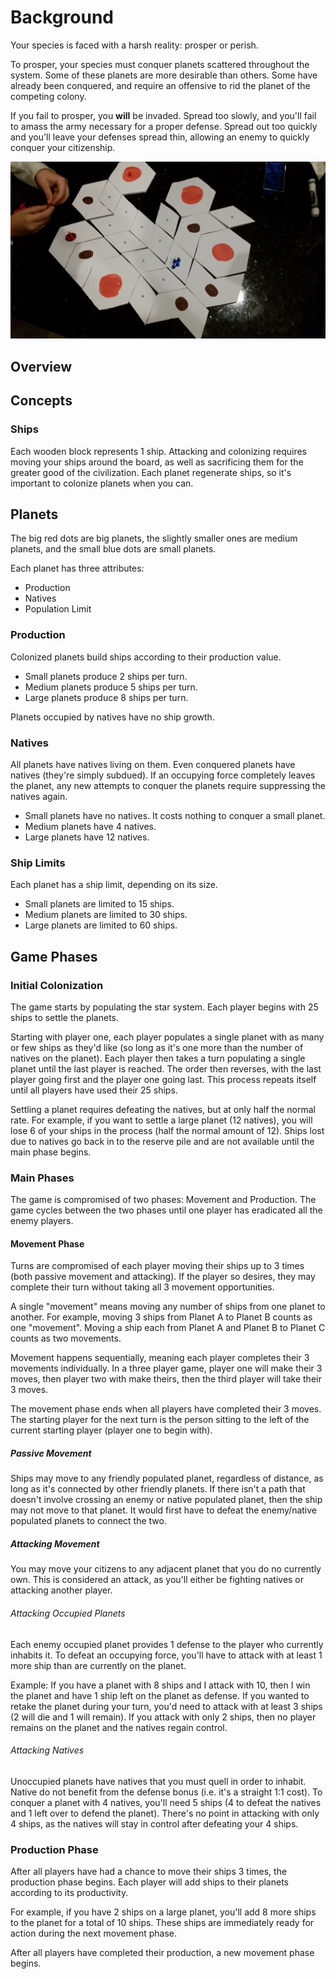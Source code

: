 # Background

Your species is faced with a harsh reality: prosper or perish.

To prosper, your species must conquer planets scattered throughout the system. Some of these planets are more desirable than others. Some have already been conquered, and require an offensive to rid the planet of the competing colony.

If you fail to prosper, you **will** be invaded. Spread too slowly, and you'll fail to amass the army necessary for a proper defense. Spread out too quickly and you'll leave your defenses spread thin, allowing an enemy to quickly conquer your citizenship.

![](layout.jpg)

## Overview

## Concepts

### Ships

Each wooden block represents 1 ship. Attacking and colonizing requires moving your ships around the board, as well as sacrificing them for the greater good of the civilization. Each planet regenerate ships, so it's important to colonize planets when you can.

## Planets

The big red dots are big planets, the slightly smaller ones are medium planets, and the small blue dots are small planets.

Each planet has three attributes:

- Production
- Natives
- Population Limit

### Production

Colonized planets build ships according to their production value.

- Small planets produce 2 ships per turn.
- Medium planets produce 5 ships per turn.
- Large planets produce 8 ships per turn.

Planets occupied by natives have no ship growth.

### Natives 

All planets have natives living on them. Even conquered planets have natives (they're simply subdued). If an occupying force completely leaves the planet, any new attempts to conquer the planets require suppressing the natives again.

- Small planets have no natives. It costs nothing to conquer a small planet.
- Medium planets have 4 natives.
- Large planets have 12 natives.

### Ship Limits

Each planet has a ship limit, depending on its size. 

- Small planets are limited to 15 ships.
- Medium planets are limited to 30 ships.
- Large planets are limited to 60 ships.

## Game Phases

### Initial Colonization

The game starts by populating the star system. Each player begins with 25 ships to settle the planets. 

Starting with player one, each player populates a single planet with as many or few ships as they'd like (so long as it's one more than the number of natives on the planet). Each player then takes a turn populating a single planet until the last player is reached. The order then reverses, with the last player going first and the player one going last. This process repeats itself until all players have used their 25 ships.

Settling a planet requires defeating the natives, but at only half the normal rate. For example, if you want to settle a large planet (12 natives), you will lose 6 of your ships in the process (half the normal amount of 12). Ships lost due to natives go back in to the reserve pile and are not available until the main phase begins.

### Main Phases

The game is compromised of two phases: Movement and Production. The game cycles between the two phases until one player has eradicated all the enemy players.

#### Movement Phase

Turns are compromised of each player moving their ships up to 3 times (both passive movement and attacking). If the player so desires, they may complete their turn without taking all 3 movement opportunities. 

A single "movement" means moving any number of ships from one planet to another. For example, moving 3 ships from Planet A to Planet B counts as one "movement". Moving a ship each from Planet A and Planet B to Planet C counts as two movements.

Movement happens sequentially, meaning each player completes their 3 movements individually. In a three player game, player one will make their 3 moves, then player two with make theirs, then the third player will take their 3 moves.

The movement phase ends when all players have completed their 3 moves. The starting player for the next turn is the person sitting to the left of the current starting player (player one to begin with).

##### Passive Movement

Ships may move to any friendly populated planet, regardless of distance, as long as it's connected by other friendly planets. If there isn't a path that doesn't involve crossing an enemy or native populated planet, then the ship may not move to that planet. It would first have to defeat the enemy/native populated planets to connect the two.

##### Attacking Movement

You may move your citizens to any adjacent planet that you do no currently own. This is considered an attack, as you'll either be fighting natives or attacking another player.

###### Attacking Occupied Planets

Each enemy occupied planet provides 1 defense to the player who currently inhabits it. To defeat an occupying force, you'll have to attack with at least 1 more ship than are currently on the planet.

Example: If you have a planet with 8 ships and I attack with 10, then I win the planet and have 1 ship left on the planet as defense. If you wanted to retake the planet during your turn, you'd need to attack with at least 3 ships (2 will die and 1 will remain). If you attack with only 2 ships, then no player remains on the planet and the natives regain control.

###### Attacking Natives

Unoccupied planets have natives that you must quell in order to inhabit. Native do not benefit from the defense bonus (i.e. it's a straight 1:1 cost). To conquer a planet with 4 natives, you'll need 5 ships (4 to defeat the natives and 1 left over to defend the planet). There's no point in attacking with only 4 ships, as the natives will stay in control after defeating your 4 ships.

### Production Phase

After all players have had a chance to move their ships 3 times, the production phase begins. Each player will add ships to their planets according to its productivity.

For example, if you have 2 ships on a large planet, you'll add 8 more ships to the planet for a total of 10 ships. These ships are immediately ready for action during the next movement phase.

After all players have completed their production, a new movement phase begins. 

